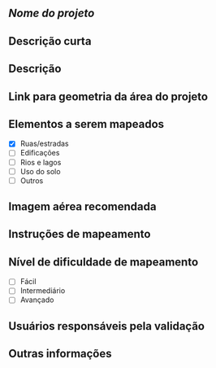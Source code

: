 <!--Nota: Todas as questões são obrigatórias -->

## *Nome do projeto*
<!--- Máximo de 130 caracteres, exemplo: Mapeamento de Hidrografia do estado de Sergipe. Se desejar, inclua a tradução para outros idiomas. -->


## Descrição curta
<!--- descreva em até 1500 caracteres a motivação do projeto. Se desejar, inclua a tradução para outros idiomas. -->


## Descrição
<!--- Descreva o objetivo do projeto (sem limite de caracteres). Se desejar, inclua a tradução para outros idiomas. -->


## Link para geometria da área do projeto
<!--- Você pode utilizar o https://geojson.io para desenhar a área e fazer upload para algum servidor, como google drive, dropbox, gist, etc. Outra opção é indicar um elemento do OSM que delimite a área. A área não pode ser maior do que 5000km². -->


## Elementos a serem mapeados
<!--- Adicione um x entre os colchetes nos elementos que você deseja  -->
- [x] Ruas/estradas
- [ ] Edificações
- [ ] Rios e lagos
- [ ] Uso do solo
- [ ] Outros

## Imagem aérea recomendada
<!--- Qual a melhor imagem a ser utilizada no mapeamento, exemplo: Maxar Premium. -->

## Instruções de mapeamento
<!--- Instruções do que deve ser mapeado e como mapear. Se desejar, inclua a tradução para outros idiomas. Veja um bom exemplo em https://tasks.hotosm.org/projects/10472/tasks/  -->


## Nível de dificuldade de mapeamento
<!--- Adicione um x entre os colchetes no nível correto -->
- [ ] Fácil
- [ ] Intermediário
- [ ] Avançado

## Usuários responsáveis pela validação
<!--- Liste os nomes de usuários do OSM que serão responsáveis pela validação -->


## Outras informações
<!--- Qualquer informação adicional sobre o projeto -->
